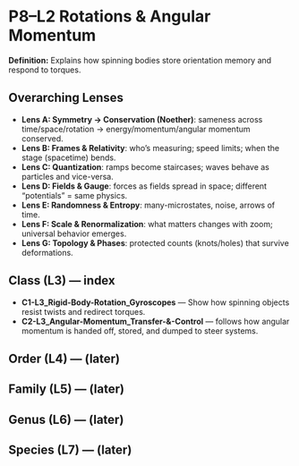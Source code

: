 # P8–L2 Rotations & Angular Momentum
**Definition:** Explains how spinning bodies store orientation memory and respond to torques.

## Overarching Lenses

- **Lens A: Symmetry -> Conservation (Noether)**: sameness across time/space/rotation → energy/momentum/angular momentum conserved.
- **Lens B: Frames & Relativity**: who’s measuring; speed limits; when the stage (spacetime) bends.
- **Lens C: Quantization**: ramps become staircases; waves behave as particles and vice-versa.
- **Lens D: Fields & Gauge**: forces as fields spread in space; different “potentials” = same physics.
- **Lens E: Randomness & Entropy**: many-microstates, noise, arrows of time.
- **Lens F: Scale & Renormalization**: what matters changes with zoom; universal behavior emerges.
- **Lens G: Topology & Phases**: protected counts (knots/holes) that survive deformations.

## Class (L3) — index
- **C1-L3_Rigid-Body-Rotation_Gyroscopes** — Show how spinning objects resist twists and redirect torques.
- **C2-L3_Angular-Momentum_Transfer-&-Control** — follows how angular momentum is handed off, stored, and dumped to steer systems.

## Order (L4) — (later)

## Family (L5) — (later)

## Genus (L6) — (later)

## Species (L7) — (later)
